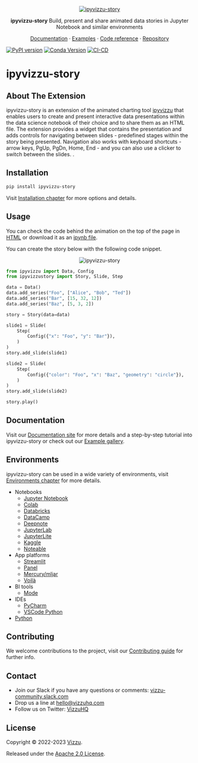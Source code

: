 <p align="center">
  <a href="https://ipyvizzu-story.vizzuhq.com">
    <img src="https://ipyvizzu-story.vizzuhq.com/assets/ipyvizzu-story.gif" alt="ipyvizzu-story" />
  </a>
  <p align="center"><b>ipyvizzu-story</b> Build, present and share animated data stories in Jupyter Notebook and similar environments</p>
  <p align="center">
    <a href="https://ipyvizzu-story.vizzuhq.com">Documentation</a>
    · <a href="https://ipyvizzu-story.vizzuhq.com/examples/index.html">Examples</a>
    · <a href="https://ipyvizzu-story.vizzuhq.com/reference/ipyvizzustory/index.html">Code reference</a>
    · <a href="https://github.com/vizzuhq/ipyvizzu-story">Repository</a>
  </p>
</p>

[![PyPI version](https://badge.fury.io/py/ipyvizzu-story.svg)](https://badge.fury.io/py/ipyvizzu-story)
[![Conda Version](https://img.shields.io/conda/vn/conda-forge/ipyvizzu-story.svg)](https://anaconda.org/conda-forge/ipyvizzu-story)
[![CI-CD](https://github.com/vizzuhq/ipyvizzu-story/actions/workflows/cicd.yml/badge.svg?branch=main)](https://github.com/vizzuhq/ipyvizzu-story/actions/workflows/cicd.yml)

# ipyvizzu-story

## About The Extension

ipyvizzu-story is an extension of the animated charting tool
[ipyvizzu](https://github.com/vizzuhq/ipyvizzu) that enables users to create and
present interactive data presentations within the data science notebook of their
choice and to share them as an HTML file. The extension provides a widget that
contains the presentation and adds controls for navigating between slides -
predefined stages within the story being presented. Navigation also works with
keyboard shortcuts - arrow keys, PgUp, PgDn, Home, End - and you can also use a
clicker to switch between the slides. .

## Installation

```sh
pip install ipyvizzu-story
```

Visit
[Installation chapter](https://ipyvizzu-story.vizzuhq.com/installation.html) for
more options and details.

## Usage

You can check the code behind the animation on the top of the page in
[HTML](https://ipyvizzu-story.vizzuhq.com/examples/complex/complex.html) or
download it as an
[ipynb file](https://ipyvizzu-story.vizzuhq.com/examples/demo/ipyvizzu-story_example.ipynb).

You can create the story below with the following code snippet.

<p align="center">
  <img src="https://ipyvizzu-story.vizzuhq.com/assets/readme-example.gif" alt="ipyvizzu-story" />
</p>

```python
from ipyvizzu import Data, Config
from ipyvizzustory import Story, Slide, Step

data = Data()
data.add_series("Foo", ["Alice", "Bob", "Ted"])
data.add_series("Bar", [15, 32, 12])
data.add_series("Baz", [5, 3, 2])

story = Story(data=data)

slide1 = Slide(
    Step(
        Config({"x": "Foo", "y": "Bar"}),
    )
)
story.add_slide(slide1)

slide2 = Slide(
    Step(
        Config({"color": "Foo", "x": "Baz", "geometry": "circle"}),
    )
)
story.add_slide(slide2)

story.play()
```

## Documentation

Visit our [Documentation site](https://ipyvizzu-story.vizzuhq.com/index.html)
for more details and a step-by-step tutorial into ipyvizzu-story or check out
our [Example gallery](https://ipyvizzu-story.vizzuhq.com/examples/index.html).

## Environments

ipyvizzu-story can be used in a wide variety of environments, visit
[Environments chapter](https://ipyvizzu-story.vizzuhq.com/environments/index.html)
for more details.

- Notebooks
  - [Jupyter Notebook](https://ipyvizzu-story.vizzuhq.com/environments/notebook/jupyternotebook.html)
  - [Colab](https://ipyvizzu-story.vizzuhq.com/environments/notebook/colab.html)
  - [Databricks](https://ipyvizzu-story.vizzuhq.com/environments/notebook/databricks.html)
  - [DataCamp](https://ipyvizzu-story.vizzuhq.com/environments/notebook/datacamp.html)
  - [Deepnote](https://ipyvizzu-story.vizzuhq.com/environments/notebook/deepnote.html)
  - [JupyterLab](https://ipyvizzu-story.vizzuhq.com/environments/notebook/jupyterlab.html)
  - [JupyterLite](https://ipyvizzu-story.vizzuhq.com/environments/notebook/jupyterlite.html)
  - [Kaggle](https://ipyvizzu-story.vizzuhq.com/environments/notebook/kaggle.html)
  - [Noteable](https://ipyvizzu-story.vizzuhq.com/environments/notebook/noteable.html)
- App platforms
  - [Streamlit](https://ipyvizzu-story.vizzuhq.com/environments/platform/streamlit.html)
  - [Panel](https://ipyvizzu-story.vizzuhq.com/environments/platform/panel.html)
  - [Mercury/mljar](https://ipyvizzu-story.vizzuhq.com/environments/platform/mercury.html)
  - [Voilà](https://ipyvizzu-story.vizzuhq.com/environments/platform/voila.html)
- BI tools
  - [Mode](https://ipyvizzu-story.vizzuhq.com/environments/bi/mode.html)
- IDEs
  - [PyCharm](https://ipyvizzu-story.vizzuhq.com/environments/ide/pycharm.html)
  - [VSCode Python](https://ipyvizzu-story.vizzuhq.com/environments/ide/vscode.html)
- [Python](https://ipyvizzu-story.vizzuhq.com/environments/python.html)

## Contributing

We welcome contributions to the project, visit our
[Contributing guide](https://ipyvizzu-story.vizzuhq.com/CONTRIBUTING.html) for
further info.

## Contact

- Join our Slack if you have any questions or comments:
  [vizzu-community.slack.com](https://join.slack.com/t/vizzu-community/shared_invite/zt-w2nqhq44-2CCWL4o7qn2Ns1EFSf9kEg)
- Drop us a line at hello@vizzuhq.com
- Follow us on Twitter: [VizzuHQ](https://twitter.com/VizzuHQ)

## License

Copyright © 2022-2023 [Vizzu](https://vizzuhq.com).

Released under the
[Apache 2.0 License](https://ipyvizzu-story.vizzuhq.com/LICENSE.html).
